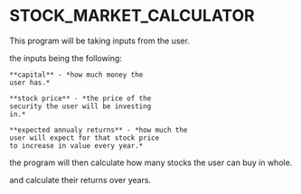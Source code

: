 # STOCK_MARKET_CALCULATOR

This program will be taking
inputs from the user.

the inputs being the following:

	**capital** - *how much money the
	user has.*

	**stock price** - *the price of the
	security the user will be investing
	in.*

	**expected annualy returns** - *how much the
	user will expect for that stock price
	to increase in value every year.*

the program will then calculate how many stocks
the user can buy in whole.

and calculate their returns over years.